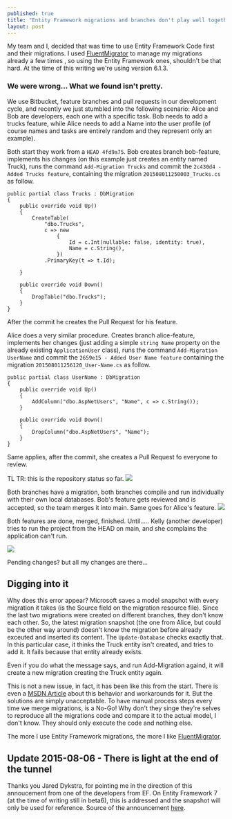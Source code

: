 ```yaml
---
published: true
title: "Entity Framework migrations and branches don't play well together"
layout: post
---
```





My team and I, decided that was time to use Entity Framework Code first and their migrations. I used [FluentMigrator](https://github.com/schambers/fluentmigrator) to manage my migrations already a few times , so using the Entity Framework ones, shouldn't be that hard. At the time of this writing we're using version 6.1.3.

### We were wrong... What we found isn't pretty.

We use Bitbucket, feature branches and pull requests in our development cycle, and recently we just stumbled into the following scenario:
Alice and Bob are developers, each one with a specific task. Bob needs to add a trucks feature, while Alice needs to add a Name into the user profile (of course names and tasks are entirely random and they represent only an example).

Both start they work from a `HEAD 4fd9a75`. Bob creates branch bob-feature, implements his changes (on this example just creates an entity named Truck), runs the command `Add-Migration Trucks` and commit the `2c430d4 - Added Trucks feature`, containing the migration `201508011250003_Trucks.cs` as follow. 

    public partial class Trucks : DbMigration
    {
        public override void Up()
        {
            CreateTable(
                "dbo.Trucks",
                c => new
                    {
                        Id = c.Int(nullable: false, identity: true),
                        Name = c.String(),
                    })
                .PrimaryKey(t => t.Id);
            
        }
        
        public override void Down()
        {
            DropTable("dbo.Trucks");
        }
    }

After the commit he creates the Pull Request for his feature.

Alice does a very similar procedure. Creates branch alice-feature, implements her changes (just adding a simple `string Name` property on the already existing `ApplicationUser` class), runs the command `Add-Migration UserName` and commit the `2659e15 - Added User Name feature` containing the migration `201508011256120_User-Name.cs` as follow.

    public partial class UserName : DbMigration
    {
        public override void Up()
        {
            AddColumn("dbo.AspNetUsers", "Name", c => c.String());
        }
        
        public override void Down()
        {
            DropColumn("dbo.AspNetUsers", "Name");
        }
    }

Same applies, after the commit, she creates a Pull Request fo everyone to review.

TL TR: this is the repository status so far.
![](http://i1299.photobucket.com/albums/ag77/kappyzor/Blog/ef_migrations1_zpssqtp3w77.png)


Both branches have a migration, both branches compile and run individually with their own local databases.
Bob's feature gets reviewed and is accepted, so the team merges it into main. Same goes for Alice's feature. 
![](http://i1299.photobucket.com/albums/ag77/kappyzor/Blog/ef_migrations2_zpsnzgp9rym.png)

Both features are done, merged, finished. Until.....
Kelly (another developer) tries to run the project from the HEAD on main, and she complains the application can't run. 

![](http://i1299.photobucket.com/albums/ag77/kappyzor/Blog/EFmigrations3_zpsvodj4dwp.png)

Pending changes? but all my changes are there...

## Digging into it

Why does this error appear? Microsoft saves a model snapshot with every migration it takes (is the Source field on the migration resource file). Since the last two migrations were created on different branches, they don't know each other. So, the latest migration snapshot (the one from Alice, but could be the other way around) doesn't know the migration before already exceuted and inserted its content.
The `Update-Database` checks exactly that. In this particular case, it thinks the Truck entity isn't created, and tries to add it. It fails because that entity already exists.

Even if you do what the message says, and run Add-Migration againd, it will create a new migration creating the Truck entity again.

This is not a new issue, in fact, it has been like this from the start. There is even a [MSDN Article](https://msdn.microsoft.com/en-us/data/dn481501.aspx) about this behavior and workarounds for it. But the solutions are simply unacceptable. To have manual process steps every time we merge migrations, is a No-Go! 
Why don't they singe they're selves to reproduce all the migrations code and compare it to the actual model, I don't know. They should only execute the code and nothing else.

The more I use Entity Framework migrations, the more I like [FluentMigrator](https://github.com/schambers/fluentmigrator).

## Update 2015-08-06 - There is light at the end of the tunnel

Thanks you Jared Dykstra, for pointing me in the direction of this annoucement from one of the developers from EF. On Entity Framework 7 (at the time of writing still in beta6), this is addressed and the snapshot will only be used for reference. Source of the announcement [here](http://www.bricelam.net/2014/12/16/ef7-migrations-designtime.html).



